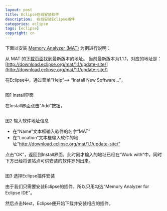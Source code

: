 ```yaml
---
layout: post
title: Eclipse在线安装软件
description:  在线安装Eclipse插件
categories: eclipse
tags: [eclipse]
copyright: cn
---
```


下面以安装 [Memory Analyzer (MAT)](http://www.eclipse.org/mat/) 为例进行说明：
 
从 MAT 的[下载页面](http://www.eclipse.org/mat/downloads.php)找到最新版本的地址。 当前最新版本为1.1.1，对应的地址是：[http://download.eclipse.org/mat/1.1/update-site/](http://download.eclipse.org/mat/1.1/update-site/)
 
在Eclipse中，通过菜单“Help”--> “Install New Software...”，

<a href="http://imgur.com/WyjJS"><img src="http://i.imgur.com/WyjJS.png" title="Hosted by imgur.com" alt="" /></a>

图1 Install界面
 
在Install界面点击“Add”按钮，

<a href="http://imgur.com/KTQDr"><img src="http://i.imgur.com/KTQDr.png" title="Hosted by imgur.com" alt="" /></a>

 图2 输入软件地址信息
 
* 在“Name”文本框输入软件的名字“MAT”
* 在“Location”文本框输入软件的地址“http://download.eclipse.org/mat/1.1/update-site/”

点击“OK”，返回到Install界面，此时刚才输入的地址已经在“Work with”中，同时下方已经将该站点可供安装的软件罗列出来。

<a href="http://imgur.com/GufkI"><img src="http://i.imgur.com/GufkI.png" title="Hosted by imgur.com" alt="" /></a>

图3 选择Eclipse插件安装

由于我们只需要安装Eclipse的插件，所以只用勾选“Memory Analyzer for Eclipse IDE”。

然后点击Next，Eclipse便开始下载并安装相应的插件。